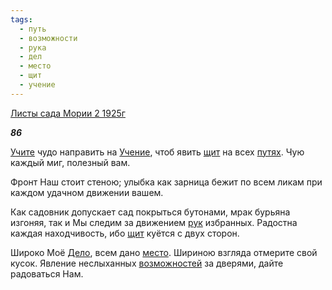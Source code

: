 ```yaml
---
tags:
  - путь
  - возможности
  - рука
  - дел
  - место
  - щит
  - учение
---
```

[Листы сада Мории 2 1925г](https://127.0.0.1:4002/agni/1925)

___86___

[Учите](../../../tags/#учение) чудо направить на [Учение](../../../tags/#учение), чтоб явить [щит](../../../tags/#щит) на всех [путях](../../../tags/#путь). Чую каждый миг, полезный вам.   

Фронт Наш стоит стеною; улыбка как зарница бежит по всем ликам при каждом удачном движении вашем.   

Как садовник допускает сад покрыться бутонами, мрак бурьяна изгоняя, так и Мы следим за движением [рук](../../../tags/#рука) избранных. Радостна каждая находчивость, ибо [щит](../../../tags/#щит) куётся с двух сторон.   

Широко Моё [Дело](../../../tags/#дел), всем дано [место](../../../tags/#место). Шириною взгляда отмерите свой кусок. Явление неслыханных [возможностей](../../../tags/#возможности) за дверями, дайте радоваться Нам.   

